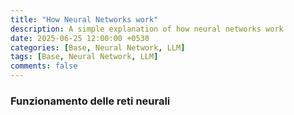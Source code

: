 ```yaml
---
title: "How Neural Networks work"
description: A simple explanation of how neural networks work
date: 2025-06-25 12:00:00 +0530
categories: [Base, Neural Network, LLM]
tags: [Base, Neural Network, LLM]
comments: false
---
```


### Funzionamento delle reti neurali





